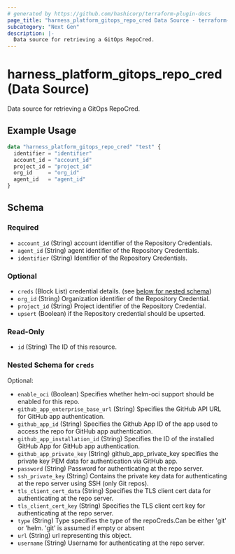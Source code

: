 ```yaml
---
# generated by https://github.com/hashicorp/terraform-plugin-docs
page_title: "harness_platform_gitops_repo_cred Data Source - terraform-provider-harness"
subcategory: "Next Gen"
description: |-
  Data source for retrieving a GitOps RepoCred.
---
```


# harness_platform_gitops_repo_cred (Data Source)

Data source for retrieving a GitOps RepoCred.

## Example Usage

```terraform
data "harness_platform_gitops_repo_cred" "test" {
  identifier = "identifier"
  account_id = "account_id"
  project_id = "project_id"
  org_id     = "org_id"
  agent_id   = "agent_id"
}
```

<!-- schema generated by tfplugindocs -->
## Schema

### Required

- `account_id` (String) account identifier of the Repository Credentials.
- `agent_id` (String) agent identifier of the Repository Credentials.
- `identifier` (String) Identifier of the Repository Credentials.

### Optional

- `creds` (Block List) credential details. (see [below for nested schema](#nestedblock--creds))
- `org_id` (String) Organization identifier of the Repository Credential.
- `project_id` (String) Project identifier of the Repository Credential.
- `upsert` (Boolean) if the Repository credential should be upserted.

### Read-Only

- `id` (String) The ID of this resource.

<a id="nestedblock--creds"></a>
### Nested Schema for `creds`

Optional:

- `enable_oci` (Boolean) Specifies whether helm-oci support should be enabled for this repo.
- `github_app_enterprise_base_url` (String) Specifies the GitHub API URL for GitHub app authentication.
- `github_app_id` (String) Specifies the Github App ID of the app used to access the repo for GitHub app authentication.
- `github_app_installation_id` (String) Specifies the ID of the installed GitHub App for GitHub app authentication.
- `github_app_private_key` (String) github_app_private_key specifies the private key PEM data for authentication via GitHub app.
- `password` (String) Password for authenticating at the repo server.
- `ssh_private_key` (String) Contains the private key data for authenticating at the repo server using SSH (only Git repos).
- `tls_client_cert_data` (String) Specifies the TLS client cert data for authenticating at the repo server.
- `tls_client_cert_key` (String) Specifies the TLS client cert key for authenticating at the repo server.
- `type` (String) Type specifies the type of the repoCreds.Can be either 'git' or 'helm. 'git' is assumed if empty or absent
- `url` (String) url representing this object.
- `username` (String) Username for authenticating at the repo server.


